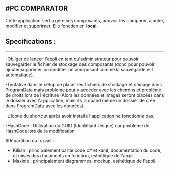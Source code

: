 #PC COMPARATOR
-------------------------------------------------------------------------------------------
Cette application sert a gere ses composants, pouvoir les comparer, ajouter, modifier et supprimer.
Elle fonction en **local**.

## Specifications :
-------------------------------------------------------------------------------------------

-Obliger de lancer l'appli en tant qu'administrateur pour pouvoir sauvegarder le fichier de 
stockage des composants (donc pour pouvoir ajouter,supprimer ou modifier un composant comme 
la sauvegarde est automatique).

-Tentative dans le setup de placer les fichiers de stockage et d'image dans ProgramData mais 
problème pour y accéder avec les chemins et problème de droits lors de l'écriture (Alors les 
données et images seront placées dans le dossier avec l'application, mais il y a quand même 
un dossier de créé dans ProgramData avec les données).

-L'icone du shortcut après avoir installé l'application ne fonctionne pas.

-HashCode : Utilisation du GUID (Identifiant Unique) car problème de HashCode lors de la modification



#Répartition du travail :

+ Killian : principalement partie code c# et xaml, documentation du code, et mises des documents en fonction, esthétique de l'appli.
+ Maxime : principalement diagrammes, mockup, esthétique de l'appli.
